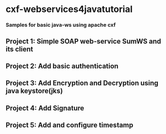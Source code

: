 # cxf-webservices4javatutorial
### Samples for basic java-ws using apache cxf
## Project 1: Simple SOAP web-service SumWS and its client
## Project 2: Add basic authentication
## Project 3: Add Encryption and Decryption using java keystore(jks)
## Project 4: Add Signature
## Project 5: Add and configure timestamp

